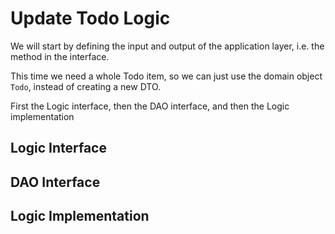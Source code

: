 # Update Todo Logic
We will start by defining the input and output of the application layer, i.e. the method in the interface.

This time we need a whole Todo item, so we can just use the domain object `Todo`, instead of creating a new DTO.

First the Logic interface, then the DAO interface, and then the Logic implementation

## Logic Interface

## DAO Interface

## Logic Implementation